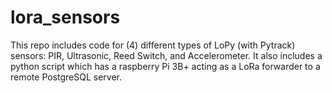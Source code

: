 # lora_sensors
This repo includes code for (4) different types of LoPy (with Pytrack) sensors: PIR, Ultrasonic, Reed Switch, and Accelerometer.  It also includes a python script which has a raspberry Pi 3B+ acting as a LoRa forwarder to a remote PostgreSQL server.
